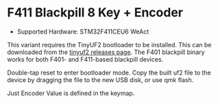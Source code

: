 # F411 Blackpill 8 Key + Encoder

* Supported Hardware: STM32F411CEU6 WeAct

This variant requires the TinyUF2 bootloader to be installed. This can be downloaded from the [tinyuf2 releases page](https://github.com/adafruit/tinyuf2/releases). The F401 blackpill binary works for both F401- and F411-based blackpill devices.

Double-tap reset to enter bootloader mode. Copy the built uf2 file to the device by dragging the file to the new USB disk, or use qmk flash.

Just Encoder Value is defined in the keymap.